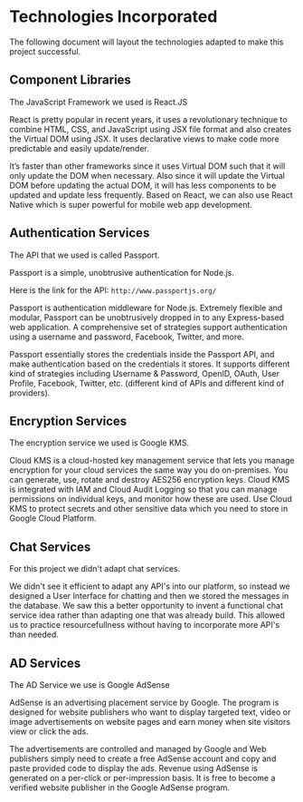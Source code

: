 # Technologies Incorporated

The following document will layout the technologies adapted to make this project successful.

## Component Libraries <a name="compLib"></a> 

The JavaScript Framework we used is React.JS 

React is pretty popular in recent years, it uses a revolutionary technique to combine HTML, CSS, and JavaScript using 
JSX file format and also creates the Virtual DOM using JSX. It uses declarative views to make code more predictable 
and easily update/render. 

It’s faster than other frameworks since it uses Virtual DOM such that it will only update the DOM when necessary. 
Also since it will update the Virtual DOM before updating the actual DOM, it will has less components to be updated
and update less frequently. Based on React, we can also use React Native which is super powerful for mobile web app 
development.

## Authentication Services <a name="auSev"></a> 

The API that we used is called Passport.

Passport is a simple, unobtrusive authentication for Node.js.

Here is the link for the API: `http://www.passportjs.org/`

Passport is authentication middleware for Node.js. Extremely flexible and modular, Passport can be unobtrusively 
dropped in to any Express-based web application. A comprehensive set of strategies support authentication using a 
username and password, Facebook, Twitter, and more.

Passport essentially stores the credentials inside the Passport API, and make authentication based on the credentials 
it stores. It supports different kind of strategies including Username & Password, OpenID, OAuth, User Profile, 
Facebook, Twitter, etc. (different kind of APIs and different kind of providers).

## Encryption Services <a name="enSev"></a> 

The encryption service we used is Google KMS.

Cloud KMS is a cloud-hosted key management service that lets you manage encryption for your cloud services the same way you do 
on-premises. You can generate, use, rotate and destroy AES256 encryption keys. Cloud KMS is integrated with IAM and Cloud 
Audit Logging so that you can manage permissions on individual keys, and monitor how these are used. Use Cloud KMS to protect 
secrets and other sensitive data which you need to store in Google Cloud Platform.

## Chat Services <a name="chSev"></a> 

For this project we didn't adapt chat services.

We didn't see it efficient to adapt any API's into our platform, so instead we designed a User Interface for chatting
and then we stored the messages in the database. We saw this a better opportunity to invent a functional chat service 
idea rather than adapting one that was already build. This allowed us to practice resourcefullness without having to
incorporate more API's than needed.

## AD Services <a name="adServ"></a> 

The AD Service we use is Google AdSense

AdSense is an advertising placement service by Google. The program is designed for website publishers who want to 
display targeted text, video or image advertisements on website pages and earn money when site visitors view or click
the ads.

The advertisements are controlled and managed by Google and Web publishers simply need to create a free AdSense account 
and copy and paste provided code to display the ads. Revenue using AdSense is generated on a per-click or per-impression 
basis. It is free to become a verified website publisher in the Google AdSense program.
